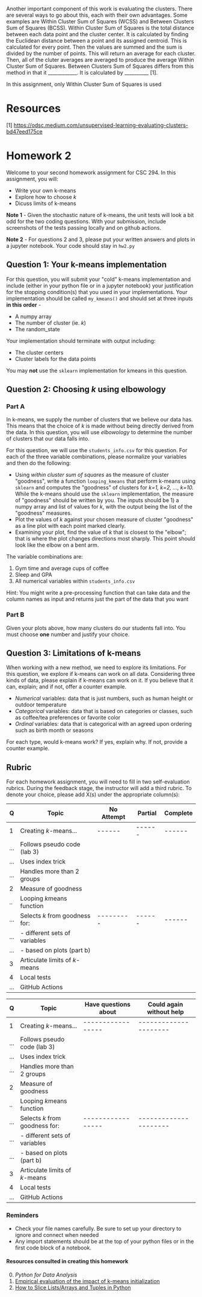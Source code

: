 
Another important component of this work is evaluating the clusters. There are several ways to go about this, each with their own advantages. Some examples are Within Cluster Sum of Squares (WCSS) and Between Clusters Sum of Squares (BCSS). Within Cluster Sum of Squares is the total distance between each data point and the cluster center. It is calculated by finding the Euclidean distance between a point and its assigned centroid. This is calculated for every point. Then the values are summed and the sum is divided by the number of points. This will return an average for each cluster. Then, all of the cluter averages are averaged to produce the average Within Cluster Sum of Squares. Between Clusters Sum of Squares differs from this method in that it ____________. It is calculated by __________ [1]. 

In this assignment, only Within Cluster Sum of Squares is used




# Resources

[1] https://odsc.medium.com/unsupervised-learning-evaluating-clusters-bd47eed175ce


# Homework 2

Welcome to your second homework assignment for CSC 294. In this assignment, you will: 
* Write your own k-means
* Explore how to choose _k_
* Dicuss limits of k-means

**Note 1** - Given the stochastic nature of k-means, the unit tests will look a bit odd for 
the two coding questions. With your submission, include screenshots of the tests 
passing locally and on github actions. 

**Note 2** - For questions 2 and 3, please put your written answers and plots in a jupyter notebook. Your code should stay in `hw2.py`

## Question 1: Your k-means implementation 
For this question, you will submit your "cold" k-means implementation and include (either 
in your python file or in a jupyter notebook) your justification for the stopping 
condition(s) that you used in your implementations. Your implementation should be 
called `my_kmeans()` and should set at three inputs **in this order** -

* A numpy array
* The number of cluster (ie. _k_)
* The random_state

Your implementation should terminate with output including:
- The cluster centers
- Cluster labels for the data points

You may **not** use the `sklearn` implementation for kmeans in this question. 


## Question 2: Choosing _k_ using elbowology 
### Part A
In k-means, we supply the number of clusters that we believe our data has. This means that 
the choice of _k_ is made without being directly derived from the data. In this question, 
you will use _elbowology_ to determine the number of clusters that our data falls into. 

For this question, we will use the `students_info.csv` for this question. For each of the 
three variable combinations, please normalize your variables and then do the following:
* Using _within cluster sum of squares_ as the measure of 
  cluster "goodness", write a function `looping_kmeans` that perform k-means using `sklearn` 
  and computes the "goodness" of clusters for _k=1, k=2, ..., k=10._ While the k-means should 
  use the `sklearn` implementation, the measure of "goodness" should be written by you. 
  The inputs should be 1) a numpy array and list of values for _k_, with the output being the 
  list of the "goodness" measures. 
* Plot the values of _k_ against your chosen measure of cluster "goodness" as a line plot with 
  each point marked clearly. 
* Examining your plot, find the value of _k_ that is closest to the "elbow"; that is where the 
  plot changes directions most sharply. This point should look like the elbow on a bent arm.   
  
The variable combinations are:
1. Gym time and average cups of coffee
2. Sleep and GPA
4. All numerical variables within `students_info.csv`

Hint: You might write a pre-processing function that can take data and the column names as input and returns just the part of the data that you want

### Part B
Given your plots above, how many clusters do our students fall into. You must choose **one** 
number and justify your choice. 


## Question 3: Limitations of k-means
When working with a new method, we need to explore its limitations. For this question, we 
explore if k-means can work on all data. Considering three kinds of data, please explain 
if k-means can work on it. If you believe that it can, explain; and if not, offer a counter 
example. 
* _Numerical_ variables: data that is just numbers, such as human height or outdoor temperature
* _Categorical_ variables: data that is based on categories or classes, such as coffee/tea 
preferences or favorite color
* _Ordinal_ variables: data that is categorical with an agreed upon ordering such as birth month
 or seasons
 
 For each type, would k-means work? If yes, explain why. If not, provide a counter example. 

## Rubric

For each homework assignment, you will need to fill in two self-evaluation rubrics. During the feedback stage, the instructor will add a third rubric. To denote your choice, please add X(s) under the appropriate column(s): 

|  Q  | Topic                         | No Attempt | Partial | Complete | 
|-----|-----------------------------  |------------|---------|----------|
|  1  | Creating $k$-means...         |  ------    |  ------ |  ------  |  
| ... | Follows pseudo code (lab 3)   |            |         |          | 
| ... | Uses index trick              |            |         |          |   
| ... | Handles more than 2 groups    |            |         |          |  
|  2  | Measure of goodness           |            |         |          |
| ..  | Looping $k$means function     |            |         |          |
| ... | Selects $k$ from goodness for:|  --------- |  ------ |  ------  |
| ... | - different sets of variables |            |         |          |
| ... | - based on plots (part b)     |            |         |          |                
|  3  | Articulate limits of $k$-means|            |         |          |
|  4  | Local tests                   |            |         |          |
| ... | GitHub Actions                |            |         |          |


|  Q  | Topic                         | Have questions about| Could again without help | 
|-----|-----------------------------  |---------------------|--------------------------|
|  1  | Creating $k$-means...         |  -----------------  | ---------------------    |  
| ... | Follows pseudo code (lab 3)   |                     |                          |
| ... | Uses index trick              |                     |                          |  
| ... | Handles more than 2 groups    |                     |                          | 
|  2  | Measure of goodness           |                     |                          |  
| ..  | Looping $k$means function     |                     |                          | 
| ... | Selects $k$ from goodness for:|  -----------------  | ---------------------    | 
| ... | - different sets of variables |                     |                          | 
| ... | - based on plots (part b)     |                     |                          |
|  3  | Articulate limits of $k$-means|                     |                          | 
|  4  | Local tests                   |                     |                          | 
| ... | GitHub Actions                |                     |                          | 

### Reminders
* Check your file names carefully. Be sure to set up your directory to ignore and connect 
when needed
* Any import statements should be at the top of your python files or in the first 
code block of a notebook. 

#### Resources consulted in creating this homework
0. _Python for Data Analysis_
1. [Empirical evaluation of the impact of k-means initialization](https://scikit-learn.org/stable/auto_examples/cluster/plot_kmeans_stability_low_dim_dense.html#sphx-glr-auto-examples-cluster-plot-kmeans-stability-low-dim-dense-py)
2. [How to Slice Lists/Arrays and Tuples in Python](https://www.pythoncentral.io/how-to-slice-listsarrays-and-tuples-in-python/)
